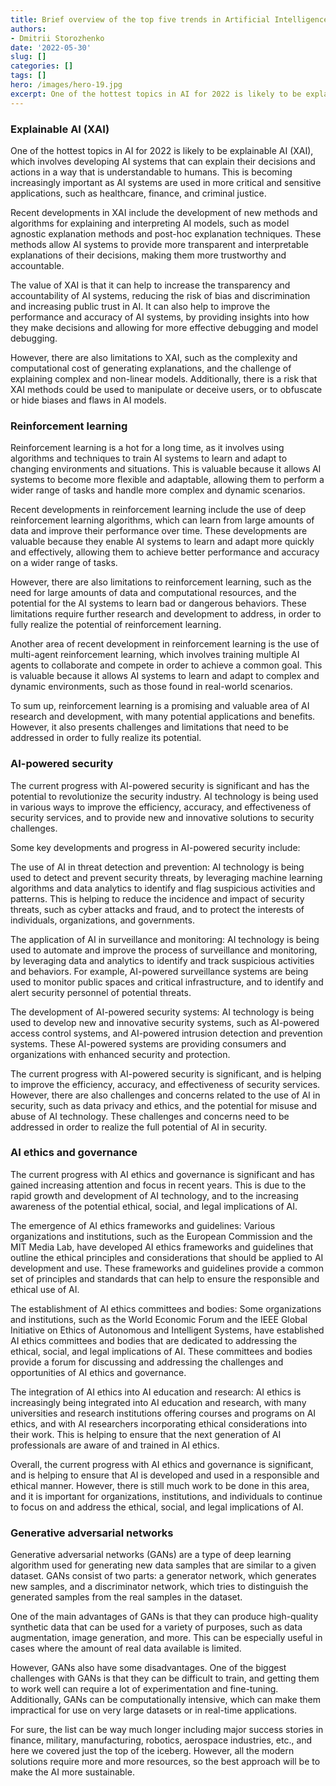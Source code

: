 ```yaml
---
title: Brief overview of the top five trends in Artificial Intelligence
authors: 
- Dmitrii Storozhenko
date: '2022-05-30'
slug: []
categories: []
tags: []
hero: /images/hero-19.jpg
excerpt: One of the hottest topics in AI for 2022 is likely to be explainable AI (XAI), which involves developing AI systems that can explain their decisions and actions in a way that is understandable to humans
---
```


### Explainable AI (XAI)

One of the hottest topics in AI for 2022 is likely to be explainable AI (XAI), which involves developing AI systems that can explain their decisions and actions in a way that is understandable to humans. This is becoming increasingly important as AI systems are used in more critical and sensitive applications, such as healthcare, finance, and criminal justice.

Recent developments in XAI include the development of new methods and algorithms for explaining and interpreting AI models, such as model agnostic explanation methods and post-hoc explanation techniques. These methods allow AI systems to provide more transparent and interpretable explanations of their decisions, making them more trustworthy and accountable.

The value of XAI is that it can help to increase the transparency and accountability of AI systems, reducing the risk of bias and discrimination and increasing public trust in AI. It can also help to improve the performance and accuracy of AI systems, by providing insights into how they make decisions and allowing for more effective debugging and model debugging.

However, there are also limitations to XAI, such as the complexity and computational cost of generating explanations, and the challenge of explaining complex and non-linear models. Additionally, there is a risk that XAI methods could be used to manipulate or deceive users, or to obfuscate or hide biases and flaws in AI models.

### Reinforcement learning

Reinforcement learning is a hot for a long time, as it involves using algorithms and techniques to train AI systems to learn and adapt to changing environments and situations. This is valuable because it allows AI systems to become more flexible and adaptable, allowing them to perform a wider range of tasks and handle more complex and dynamic scenarios.

Recent developments in reinforcement learning include the use of deep reinforcement learning algorithms, which can learn from large amounts of data and improve their performance over time. These developments are valuable because they enable AI systems to learn and adapt more quickly and effectively, allowing them to achieve better performance and accuracy on a wider range of tasks.

However, there are also limitations to reinforcement learning, such as the need for large amounts of data and computational resources, and the potential for the AI systems to learn bad or dangerous behaviors. These limitations require further research and development to address, in order to fully realize the potential of reinforcement learning.

Another area of recent development in reinforcement learning is the use of multi-agent reinforcement learning, which involves training multiple AI agents to collaborate and compete in order to achieve a common goal. This is valuable because it allows AI systems to learn and adapt to complex and dynamic environments, such as those found in real-world scenarios.

To sum up, reinforcement learning is a promising and valuable area of AI research and development, with many potential applications and benefits. However, it also presents challenges and limitations that need to be addressed in order to fully realize its potential.

### AI-powered security

The current progress with AI-powered security is significant and has the potential to revolutionize the security industry. AI technology is being used in various ways to improve the efficiency, accuracy, and effectiveness of security services, and to provide new and innovative solutions to security challenges.

Some key developments and progress in AI-powered security include:

The use of AI in threat detection and prevention: AI technology is being used to detect and prevent security threats, by leveraging machine learning algorithms and data analytics to identify and flag suspicious activities and patterns. This is helping to reduce the incidence and impact of security threats, such as cyber attacks and fraud, and to protect the interests of individuals, organizations, and governments.

The application of AI in surveillance and monitoring: AI technology is being used to automate and improve the process of surveillance and monitoring, by leveraging data and analytics to identify and track suspicious activities and behaviors. For example, AI-powered surveillance systems are being used to monitor public spaces and critical infrastructure, and to identify and alert security personnel of potential threats.

The development of AI-powered security systems: AI technology is being used to develop new and innovative security systems, such as AI-powered access control systems, and AI-powered intrusion detection and prevention systems. These AI-powered systems are providing consumers and organizations with enhanced security and protection.

The current progress with AI-powered security is significant, and is helping to improve the efficiency, accuracy, and effectiveness of security services. However, there are also challenges and concerns related to the use of AI in security, such as data privacy and ethics, and the potential for misuse and abuse of AI technology. These challenges and concerns need to be addressed in order to realize the full potential of AI in security.

### AI ethics and governance

The current progress with AI ethics and governance is significant and has gained increasing attention and focus in recent years. This is due to the rapid growth and development of AI technology, and to the increasing awareness of the potential ethical, social, and legal implications of AI.

The emergence of AI ethics frameworks and guidelines: Various organizations and institutions, such as the European Commission and the MIT Media Lab, have developed AI ethics frameworks and guidelines that outline the ethical principles and considerations that should be applied to AI development and use. These frameworks and guidelines provide a common set of principles and standards that can help to ensure the responsible and ethical use of AI.

The establishment of AI ethics committees and bodies: Some organizations and institutions, such as the World Economic Forum and the IEEE Global Initiative on Ethics of Autonomous and Intelligent Systems, have established AI ethics committees and bodies that are dedicated to addressing the ethical, social, and legal implications of AI. These committees and bodies provide a forum for discussing and addressing the challenges and opportunities of AI ethics and governance.

The integration of AI ethics into AI education and research: AI ethics is increasingly being integrated into AI education and research, with many universities and research institutions offering courses and programs on AI ethics, and with AI researchers incorporating ethical considerations into their work. This is helping to ensure that the next generation of AI professionals are aware of and trained in AI ethics.

Overall, the current progress with AI ethics and governance is significant, and is helping to ensure that AI is developed and used in a responsible and ethical manner. However, there is still much work to be done in this area, and it is important for organizations, institutions, and individuals to continue to focus on and address the ethical, social, and legal implications of AI.

### Generative adversarial networks

Generative adversarial networks (GANs) are a type of deep learning algorithm used for generating new data samples that are similar to a given dataset. GANs consist of two parts: a generator network, which generates new samples, and a discriminator network, which tries to distinguish the generated samples from the real samples in the dataset.

One of the main advantages of GANs is that they can produce high-quality synthetic data that can be used for a variety of purposes, such as data augmentation, image generation, and more. This can be especially useful in cases where the amount of real data available is limited.

However, GANs also have some disadvantages. One of the biggest challenges with GANs is that they can be difficult to train, and getting them to work well can require a lot of experimentation and fine-tuning. Additionally, GANs can be computationally intensive, which can make them impractical for use on very large datasets or in real-time applications.

For sure, the list can be way much longer including major success stories in finance, military, manufacturing, robotics, aerospace industries, etc., and here we covered just the top of the iceberg. However, all the modern solutions require more and more resources, so the best approach will be to make the AI more sustainable.